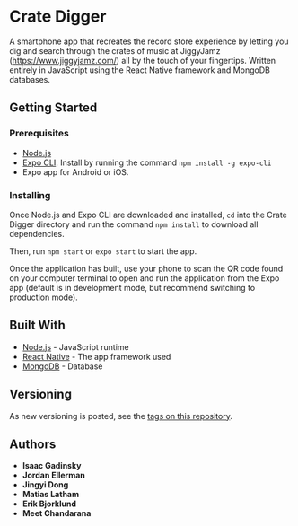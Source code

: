 # Crate Digger

A smartphone app that recreates the record store experience by letting you dig and search through the crates of music at JiggyJamz (https://www.jiggyjamz.com/) all by the touch of your fingertips. Written entirely in JavaScript using the React Native framework and MongoDB databases.

## Getting Started

### Prerequisites

* [Node.js](https://nodejs.org/en/)
* [Expo CLI](https://docs.expo.io/versions/latest/workflow/expo-cli/). Install by running the command `npm install -g expo-cli`
* Expo app for Android or iOS.

### Installing

Once Node.js and Expo CLI are downloaded and installed, `cd` into the Crate Digger directory and run the command `npm install` to download all dependencies.

Then, run `npm start` or `expo start` to start the app.

Once the application has built, use your phone to scan the QR code found on your computer terminal to open and run the application from the Expo app (default is in development mode, but recommend switching to production mode).

## Built With

* [Node.js](https://nodejs.org/en/) - JavaScript runtime
* [React Native](https://facebook.github.io/react-native/) - The app framework used
* [MongoDB](https://www.mongodb.com/) - Database

## Versioning

As new versioning is posted, see the [tags on this repository](https://github.com/igadinsky/CrateDigger-gadinsky). 

## Authors

* **Isaac Gadinsky**
* **Jordan Ellerman**
* **Jingyi Dong**
* **Matias Latham**
* **Erik Bjorklund**
* **Meet Chandarana**
